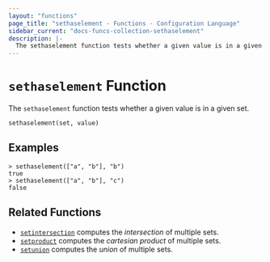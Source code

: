 ```yaml
---
layout: "functions"
page_title: "sethaselement - Functions - Configuration Language"
sidebar_current: "docs-funcs-collection-sethaselement"
description: |-
  The sethaselement function tests whether a given value is in a given set.
---
```


# `sethaselement` Function

The `sethaselement` function tests whether a given value is in a given set.

```hcl
sethaselement(set, value)
```

## Examples

```
> sethaselement(["a", "b"], "b")
true
> sethaselement(["a", "b"], "c")
false
```

## Related Functions

* [`setintersection`](./setintersection.html) computes the _intersection_ of
  multiple sets.
* [`setproduct`](./setproduct.html) computes the _cartesian product_ of multiple
  sets.
* [`setunion`](./setunion.html) computes the _union_ of
  multiple sets.
